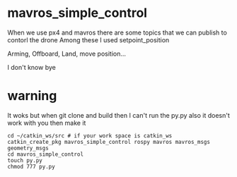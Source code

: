 # mavros_simple_control

When we use px4 and mavros there are some topics that we can publish to contorl the drone
Among these I used setpoint_position

Arming, Offboard, Land, move position...

I don't know bye

# warning
It woks but when git clone and build then I can't run the py.py
also it doesn't work with you then make it
```
cd ~/catkin_ws/src # if your work space is catkin_ws
catkin_create_pkg mavros_simple_control rospy mavros mavros_msgs geometry_msgs
cd mavros_simple_control
touch py.py
chmod 777 py.py
```
